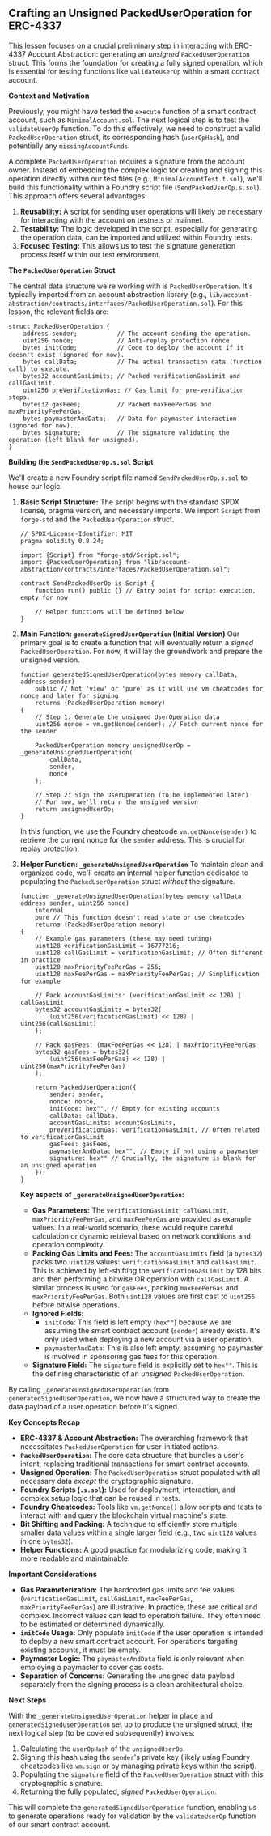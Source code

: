 ## Crafting an Unsigned PackedUserOperation for ERC-4337

This lesson focuses on a crucial preliminary step in interacting with ERC-4337 Account Abstraction: generating an *unsigned* `PackedUserOperation` struct. This forms the foundation for creating a fully signed operation, which is essential for testing functions like `validateUserOp` within a smart contract account.

**Context and Motivation**

Previously, you might have tested the `execute` function of a smart contract account, such as `MinimalAccount.sol`. The next logical step is to test the `validateUserOp` function. To do this effectively, we need to construct a valid `PackedUserOperation` struct, its corresponding hash (`userOpHash`), and potentially any `missingAccountFunds`.

A complete `PackedUserOperation` requires a signature from the account owner. Instead of embedding the complex logic for creating and signing this operation directly within our test files (e.g., `MinimalAccountTest.t.sol`), we'll build this functionality within a Foundry script file (`SendPackedUserOp.s.sol`). This approach offers several advantages:
1.  **Reusability:** A script for sending user operations will likely be necessary for interacting with the account on testnets or mainnet.
2.  **Testability:** The logic developed in the script, especially for generating the operation data, can be imported and utilized within Foundry tests.
3.  **Focused Testing:** This allows us to test the signature generation process itself within our test environment.

**The `PackedUserOperation` Struct**

The central data structure we're working with is `PackedUserOperation`. It's typically imported from an account abstraction library (e.g., `lib/account-abstraction/contracts/interfaces/PackedUserOperation.sol`). For this lesson, the relevant fields are:

```solidity
struct PackedUserOperation {
    address sender;           // The account sending the operation.
    uint256 nonce;            // Anti-replay protection nonce.
    bytes initCode;           // Code to deploy the account if it doesn't exist (ignored for now).
    bytes callData;           // The actual transaction data (function call) to execute.
    bytes32 accountGasLimits; // Packed verificationGasLimit and callGasLimit.
    uint256 preVerificationGas; // Gas limit for pre-verification steps.
    bytes32 gasFees;          // Packed maxFeePerGas and maxPriorityFeePerGas.
    bytes paymasterAndData;   // Data for paymaster interaction (ignored for now).
    bytes signature;          // The signature validating the operation (left blank for unsigned).
}
```

**Building the `SendPackedUserOp.s.sol` Script**

We'll create a new Foundry script file named `SendPackedUserOp.s.sol` to house our logic.

1.  **Basic Script Structure:**
    The script begins with the standard SPDX license, pragma version, and necessary imports. We import `Script` from `forge-std` and the `PackedUserOperation` struct.

    ```solidity
    // SPDX-License-Identifier: MIT
    pragma solidity 0.8.24;

    import {Script} from "forge-std/Script.sol";
    import {PackedUserOperation} from "lib/account-abstraction/contracts/interfaces/PackedUserOperation.sol";

    contract SendPackedUserOp is Script {
        function run() public {} // Entry point for script execution, empty for now

        // Helper functions will be defined below
    }
    ```

2.  **Main Function: `generateSignedUserOperation` (Initial Version)**
    Our primary goal is to create a function that will eventually return a *signed* `PackedUserOperation`. For now, it will lay the groundwork and prepare the unsigned version.

    ```solidity
    function generatedSignedUserOperation(bytes memory callData, address sender)
        public // Not 'view' or 'pure' as it will use vm cheatcodes for nonce and later for signing
        returns (PackedUserOperation memory)
    {
        // Step 1: Generate the unsigned UserOperation data
        uint256 nonce = vm.getNonce(sender); // Fetch current nonce for the sender

        PackedUserOperation memory unsignedUserOp = _generateUnsignedUserOperation(
            callData,
            sender,
            nonce
        );

        // Step 2: Sign the UserOperation (to be implemented later)
        // For now, we'll return the unsigned version
        return unsignedUserOp;
    }
    ```
    In this function, we use the Foundry cheatcode `vm.getNonce(sender)` to retrieve the current nonce for the `sender` address. This is crucial for replay protection.

3.  **Helper Function: `_generateUnsignedUserOperation`**
    To maintain clean and organized code, we'll create an internal helper function dedicated to populating the `PackedUserOperation` struct *without* the signature.

    ```solidity
    function _generateUnsignedUserOperation(bytes memory callData, address sender, uint256 nonce)
        internal
        pure // This function doesn't read state or use cheatcodes
        returns (PackedUserOperation memory)
    {
        // Example gas parameters (these may need tuning)
        uint128 verificationGasLimit = 16777216; 
        uint128 callGasLimit = verificationGasLimit; // Often different in practice
        uint128 maxPriorityFeePerGas = 256; 
        uint128 maxFeePerGas = maxPriorityFeePerGas; // Simplification for example

        // Pack accountGasLimits: (verificationGasLimit << 128) | callGasLimit
        bytes32 accountGasLimits = bytes32(
            (uint256(verificationGasLimit) << 128) | uint256(callGasLimit)
        );

        // Pack gasFees: (maxFeePerGas << 128) | maxPriorityFeePerGas
        bytes32 gasFees = bytes32(
            (uint256(maxFeePerGas) << 128) | uint256(maxPriorityFeePerGas)
        );

        return PackedUserOperation({
            sender: sender,
            nonce: nonce,
            initCode: hex"", // Empty for existing accounts
            callData: callData,
            accountGasLimits: accountGasLimits,
            preVerificationGas: verificationGasLimit, // Often related to verificationGasLimit
            gasFees: gasFees,
            paymasterAndData: hex"", // Empty if not using a paymaster
            signature: hex"" // Crucially, the signature is blank for an unsigned operation
        });
    }
    ```

    **Key aspects of `_generateUnsignedUserOperation`:**
    *   **Gas Parameters:** The `verificationGasLimit`, `callGasLimit`, `maxPriorityFeePerGas`, and `maxFeePerGas` are provided as example values. In a real-world scenario, these would require careful calculation or dynamic retrieval based on network conditions and operation complexity.
    *   **Packing Gas Limits and Fees:** The `accountGasLimits` field (a `bytes32`) packs two `uint128` values: `verificationGasLimit` and `callGasLimit`. This is achieved by left-shifting the `verificationGasLimit` by 128 bits and then performing a bitwise OR operation with `callGasLimit`. A similar process is used for `gasFees`, packing `maxFeePerGas` and `maxPriorityFeePerGas`. Both `uint128` values are first cast to `uint256` before bitwise operations.
    *   **Ignored Fields:**
        *   `initCode`: This field is left empty (`hex""`) because we are assuming the smart contract account (`sender`) already exists. It's only used when deploying a new account via a user operation.
        *   `paymasterAndData`: This is also left empty, assuming no paymaster is involved in sponsoring gas fees for this operation.
    *   **Signature Field:** The `signature` field is explicitly set to `hex""`. This is the defining characteristic of an *unsigned* `PackedUserOperation`.

By calling `_generateUnsignedUserOperation` from `generatedSignedUserOperation`, we now have a structured way to create the data payload of a user operation before it's signed.

**Key Concepts Recap**

*   **ERC-4337 & Account Abstraction:** The overarching framework that necessitates `PackedUserOperation` for user-initiated actions.
*   **`PackedUserOperation`:** The core data structure that bundles a user's intent, replacing traditional transactions for smart contract accounts.
*   **Unsigned Operation:** The `PackedUserOperation` struct populated with all necessary data *except* the cryptographic signature.
*   **Foundry Scripts (`.s.sol`):** Used for deployment, interaction, and complex setup logic that can be reused in tests.
*   **Foundry Cheatcodes:** Tools like `vm.getNonce()` allow scripts and tests to interact with and query the blockchain virtual machine's state.
*   **Bit Shifting and Packing:** A technique to efficiently store multiple smaller data values within a single larger field (e.g., two `uint128` values in one `bytes32`).
*   **Helper Functions:** A good practice for modularizing code, making it more readable and maintainable.

**Important Considerations**

*   **Gas Parameterization:** The hardcoded gas limits and fee values (`verificationGasLimit`, `callGasLimit`, `maxFeePerGas`, `maxPriorityFeePerGas`) are illustrative. In practice, these are critical and complex. Incorrect values can lead to operation failure. They often need to be estimated or determined dynamically.
*   **`initCode` Usage:** Only populate `initCode` if the user operation is intended to deploy a new smart contract account. For operations targeting existing accounts, it must be empty.
*   **Paymaster Logic:** The `paymasterAndData` field is only relevant when employing a paymaster to cover gas costs.
*   **Separation of Concerns:** Generating the unsigned data payload separately from the signing process is a clean architectural choice.

**Next Steps**

With the `_generateUnsignedUserOperation` helper in place and `generatedSignedUserOperation` set up to produce the unsigned struct, the next logical step (to be covered subsequently) involves:
1.  Calculating the `userOpHash` of the `unsignedUserOp`.
2.  Signing this hash using the `sender`'s private key (likely using Foundry cheatcodes like `vm.sign` or by managing private keys within the script).
3.  Populating the `signature` field of the `PackedUserOperation` struct with this cryptographic signature.
4.  Returning the fully populated, *signed* `PackedUserOperation`.

This will complete the `generatedSignedUserOperation` function, enabling us to generate operations ready for validation by the `validateUserOp` function of our smart contract account.